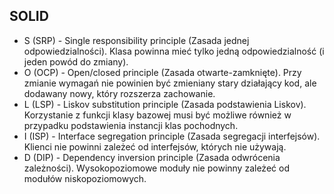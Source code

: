 ## SOLID

- S (SRP) - Single responsibility principle (Zasada jednej odpowiedzialności). Klasa powinna mieć tylko jedną odpowiedzialność (i jeden powód do zmiany).
- O	(OCP) - Open/closed principle (Zasada otwarte-zamknięte). Przy zmianie wymagań nie powinien być zmieniany stary działający kod, ale dodawany nowy, który rozszerza zachowanie.
- L	(LSP) - Liskov substitution principle (Zasada podstawienia Liskov). Korzystanie z funkcji klasy bazowej musi być możliwe również w przypadku podstawienia instancji klas pochodnych.
- I	(ISP) - Interface segregation principle (Zasada segregacji interfejsów). Klienci nie powinni zależeć od interfejsów, których nie używają.
- D (DIP) - Dependency inversion principle (Zasada odwrócenia zależności). Wysokopoziomowe moduły nie powinny zależeć od modułów niskopoziomowych.
